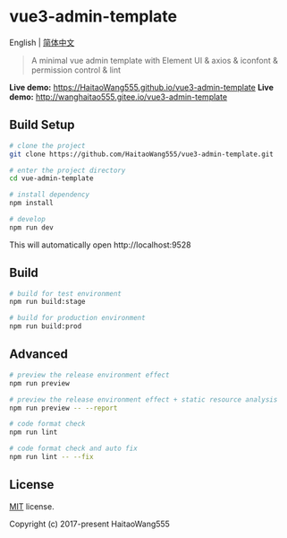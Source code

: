 # vue3-admin-template

English | [简体中文](./README-zh.md)

> A minimal vue admin template with Element UI & axios & iconfont & permission control & lint

**Live demo:** https://HaitaoWang555.github.io/vue3-admin-template
**Live demo:** http://wanghaitao555.gitee.io/vue3-admin-template

## Build Setup

```bash
# clone the project
git clone https://github.com/HaitaoWang555/vue3-admin-template.git

# enter the project directory
cd vue-admin-template

# install dependency
npm install

# develop
npm run dev
```

This will automatically open http://localhost:9528

## Build

```bash
# build for test environment
npm run build:stage

# build for production environment
npm run build:prod
```

## Advanced

```bash
# preview the release environment effect
npm run preview

# preview the release environment effect + static resource analysis
npm run preview -- --report

# code format check
npm run lint

# code format check and auto fix
npm run lint -- --fix
```

## License

[MIT](https://github.com/HaitaoWang555/vue3-admin-template/blob/master/LICENSE) license.

Copyright (c) 2017-present HaitaoWang555
